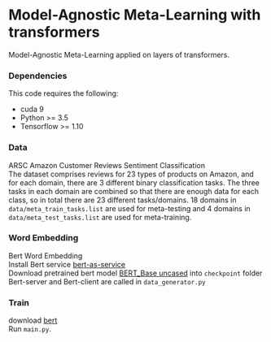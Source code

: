 # Model-Agnostic Meta-Learning with transformers

Model-Agnostic Meta-Learning applied on layers of transformers.

### Dependencies
This code requires the following:
* cuda 9
* Python >= 3.5
* Tensorflow >= 1.10


### Data
ARSC Amazon Customer Reviews Sentiment Classification<br>
The dataset comprises reviews for 23 types of products on Amazon, and for each domain, there are 3 different binary classification tasks. The three tasks in each domain are combined so that there are enough data for each class, so in total there are 23 different tasks/domains. 18 domains in `data/meta_train_tasks.list` are used for meta-testing and 4 domains in `data/meta_test_tasks.list` are used for meta-training.

### Word Embedding
Bert Word Embedding<br>
Install Bert service [bert-as-service](https://github.com/hanxiao/bert-as-service)<br>
Download pretrained bert model [BERT_Base uncased](https://storage.googleapis.com/bert_models/2018_10_18/uncased_L-12_H-768_A-12.zip) into `checkpoint` folder<br>
Bert-server and Bert-client are called in `data_generator.py`

### Train
download [bert](https://github.com/google-research/bert)<br>
Run `main.py`.
